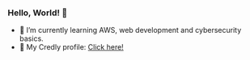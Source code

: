 ### Hello, World! 👋

- 🌱 I’m currently learning AWS, web development and cybersecurity basics.
- :name_badge: My Credly profile: [Click here!](https://www.credly.com/users/mcristinav/badges)
<!--
**mcristinav/mcristinav** is a ✨ _special_ ✨ repository because its `README.md` (this file) appears on your GitHub profile.

Here are some ideas to get you started:

- 🔭 I’m currently working on ...
- 🌱 I’m currently learning ...
- 👯 I’m looking to collaborate on ...
- 🤔 I’m looking for help with ...
- 💬 Ask me about ...
- 📫 How to reach me: ...
- 😄 Pronouns: ...
- ⚡ Fun fact: ...
-->
